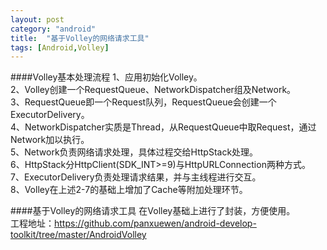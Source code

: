 ```yaml
---
layout: post
category: "android"
title:  "基于Volley的网络请求工具"
tags: [Android,Volley]
---
```

####Volley基本处理流程
1、应用初始化Volley。  
2、Volley创建一个RequestQueue、NetworkDispatcher组及Network。  
3、RequestQueue即一个Request队列，RequestQueue会创建一个ExecutorDelivery。  
4、NetworkDispatcher实质是Thread，从RequestQueue中取Request，通过Network加以执行。  
5、Network负责网络请求处理，具体过程交给HttpStack处理。  
6、HttpStack分HttpClient(SDK_INT>=9)与HttpURLConnection两种方式。  
7、ExecutorDelivery负责处理请求结果，并与主线程进行交互。  
8、Volley在上述2-7的基础上增加了Cache等附加处理环节。

####基于Volley的网络请求工具
在Volley基础上进行了封装，方便使用。  
工程地址：https://github.com/panxuewen/android-develop-toolkit/tree/master/AndroidVolley
